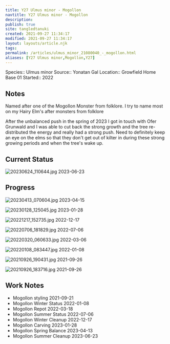 ```yaml
---
title: Y27 Ulmus minor - Mogollon
navtitle: Y27 Ulmus minor - Mogollon
description: 
publish: true
site: tangledtanuki
created: 2021-09-27 11:34:17
modified: 2021-09-27 11:34:17
layout: layouts/article.njk
tags: 
permalink: /articles/ulmus_minor_21080040_-_mogollon.html
aliases: [Y27 Ulmus minor,Mogollon,Y27]
---
```


Species:: Ulmus minor
Source:: Yonatan Gal
Location:: Growfield Home Base 01
Started:: 2022
## Notes

Named after one of the Mogollon Monster from folklore. I try to name most on my Hairy Elm's after monsters from folklore

After the unbalanced push in the spring of 2023 I got in touch with Ofer Grunwald and I was able to cut back the strong growth and the tree re-distributed the energy and really had a strong push. Need to definitely keep an eye on the elms so that they don't get out of kilter in during these strong growing periods and when the tree's wake up. 
## Current Status

![20230624_110644.jpg](/img/20230624_110644.jpg)
2023-06-23

## Progress

![20230413_070604.jpg](/img/20230413_070604.jpg)
2023-04-15

![20230128_125045.jpg](/img/20230128_125045.jpg)
2023-01-28

![20221217_152735.jpg](/img/20221217_152735.jpg)
2022-12-17

![20220706_181829.jpg](/img/20220706_181829.jpg)
2022-07-06

![20220320_060633.jpg](/img/20220320_060633.jpg)
2022-03-06

![20220108_083447.jpg](/img/20220108_083447.jpg)
2022-01-08

![20210926_190431.jpg](/img/20210926_190431.jpg)
2021-09-26

![20210926_183716.jpg](/img/20210926_183716.jpg)
2021-09-26

## Work Notes

- Mogollon styling 2021-09-21
- Mogollon Winter Status 2022-01-08
- Mogollon Repot 2022-03-18
- Mogollon Summer Status 2022-07-06
- Mogollon Winter Cleanup 2022-12-17
- Mogollon Carving 2023-01-28
- Mogollon Spring Balance 2023-04-13
- Mogollon Summer Cleanup 2023-06-23
